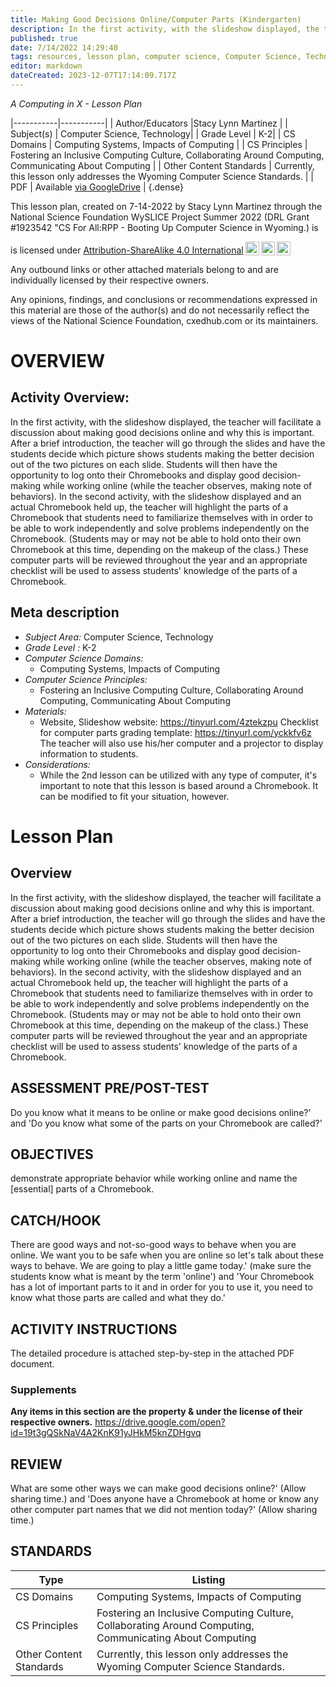 ```yaml
---
title: Making Good Decisions Online/Computer Parts (Kindergarten)
description: In the first activity, with the slideshow displayed, the teacher will facilitate a discussion about making good decisions online and why this is important. After a brief introduction, the teacher will go through the slides and have the students decide which picture shows students making the better decision out of the two pictures on each slide. Students will then have the opportunity to log onto their Chromebooks and display good decision-making while working online (while the teacher observes, making note of behaviors). In the second activity, with the slideshow displayed and an actual Chromebook held up, the teacher will highlight the parts of a Chromebook that students need to familiarize themselves with in order to be able to work independently and solve problems independently on the Chromebook. (Students may or may not be able to hold onto their own Chromebook at this time, depending on the makeup of the class.) These computer parts will be reviewed throughout the year and an appropriate checklist will be used to assess students' knowledge of the parts of a Chromebook.
published: true
date: 7/14/2022 14:29:40
tags: resources, lesson plan, computer science, Computer Science, Technology 
editor: markdown
dateCreated: 2023-12-07T17:14:09.717Z
---
```

*A Computing in X - Lesson Plan*

|-----------|-----------|
| Author/Educators |Stacy Lynn Martinez |
| Subject(s) | Computer Science, Technology|
| Grade Level | K-2|
| CS Domains | Computing Systems, Impacts of Computing |
| CS Principles | Fostering an Inclusive Computing Culture, Collaborating Around Computing, Communicating About Computing |
| Other Content Standards | Currently, this lesson only addresses the Wyoming Computer Science Standards. | 
| PDF | Available [via GoogleDrive](https://drive.google.com/open?id=1spIteP-2aIfq1pT1gQ8YfUZmSXA1VXFW) |
{.dense}






This lesson plan, created on 7-14-2022 by Stacy Lynn Martinez through the National Science Foundation WySLICE Project Summer 2022 (DRL Grant #1923542 "CS For All:RPP - Booting Up Computer Science in Wyoming.) is  <p xmlns:cc="http://creativecommons.org/ns#" >  is licensed under <a href="http://creativecommons.org/licenses/by-sa/4.0/?ref=chooser-v1" target="_blank" rel="license noopener noreferrer" style="display:inline-block;">Attribution-ShareAlike 4.0 International<img style="height:22px!important;margin-left:3px;vertical-align:text-bottom;" src="https://mirrors.creativecommons.org/presskit/icons/cc.svg?ref=chooser-v1"><img style="height:22px!important;margin-left:3px;vertical-align:text-bottom;" src="https://mirrors.creativecommons.org/presskit/icons/by.svg?ref=chooser-v1"><img style="height:22px!important;margin-left:3px;vertical-align:text-bottom;" src="https://mirrors.creativecommons.org/presskit/icons/sa.svg?ref=chooser-v1"></a></p>


Any outbound links or other attached materials belong to and are individually licensed by their respective owners. 


Any opinions, findings, and conclusions or recommendations expressed in this material are those of the author(s) and do not necessarily reflect the views of the National Science Foundation, cxedhub.com or its maintainers.


# OVERVIEW
## Activity Overview:  
In the first activity, with the slideshow displayed, the teacher will facilitate a discussion about making good decisions online and why this is important. After a brief introduction, the teacher will go through the slides and have the students decide which picture shows students making the better decision out of the two pictures on each slide. Students will then have the opportunity to log onto their Chromebooks and display good decision-making while working online (while the teacher observes, making note of behaviors). In the second activity, with the slideshow displayed and an actual Chromebook held up, the teacher will highlight the parts of a Chromebook that students need to familiarize themselves with in order to be able to work independently and solve problems independently on the Chromebook. (Students may or may not be able to hold onto their own Chromebook at this time, depending on the makeup of the class.) These computer parts will be reviewed throughout the year and an appropriate checklist will be used to assess students' knowledge of the parts of a Chromebook.
## Meta description
+ *Subject Area:* Computer Science, Technology 
+ *Grade Level :* K-2 
+ *Computer Science Domains:*
   + Computing Systems, Impacts of Computing
+ *Computer Science Principles:*
   + Fostering an Inclusive Computing Culture, Collaborating Around Computing, Communicating About Computing
+ *Materials:* 
   + Website, Slideshow website: https://tinyurl.com/4ztekzpu Checklist for computer parts grading template: https://tinyurl.com/yckkfv6z The teacher will also use his/her computer and a projector to display information to students.
+ *Considerations:*
   + While the 2nd lesson can be utilized with any type of computer, it's important to note that this lesson is based around a Chromebook. It can be modified to fit your situation, however.


# Lesson Plan
## Overview
In the first activity, with the slideshow displayed, the teacher will facilitate a discussion about making good decisions online and why this is important. After a brief introduction, the teacher will go through the slides and have the students decide which picture shows students making the better decision out of the two pictures on each slide. Students will then have the opportunity to log onto their Chromebooks and display good decision-making while working online (while the teacher observes, making note of behaviors). In the second activity, with the slideshow displayed and an actual Chromebook held up, the teacher will highlight the parts of a Chromebook that students need to familiarize themselves with in order to be able to work independently and solve problems independently on the Chromebook. (Students may or may not be able to hold onto their own Chromebook at this time, depending on the makeup of the class.) These computer parts will be reviewed throughout the year and an appropriate checklist will be used to assess students' knowledge of the parts of a Chromebook.
## ASSESSMENT PRE/POST-TEST
Do you know what it means to be online or make good decisions online?' and 'Do you know what some of the parts on your Chromebook are called?'
## OBJECTIVES
demonstrate appropriate behavior while working online and name the [essential] parts of a Chromebook.


## CATCH/HOOK
There are good ways and not-so-good ways to behave when you are online. We want you to be safe when you are online so let's talk about these ways to behave. We are going to play a little game today.' (make sure the students know what is meant by the term 'online') and 'Your Chromebook has a lot of important parts to it and in order for you to use it, you need to know what those parts are called and what they do.'


## ACTIVITY INSTRUCTIONS
The detailed procedure is attached step-by-step in the attached PDF document.


### Supplements
**Any items in this section are the property & under the license of their respective owners.**
https://drive.google.com/open?id=19t3gQSkNaV4A2KnK91yJHkM5knZDHgvq




## REVIEW
What are some other ways we can make good decisions online?' (Allow sharing time.) and 'Does anyone have a Chromebook at home or know any other computer part names that we did not mention today?' (Allow sharing time.)
## STANDARDS        
| Type | Listing | 
|-----------|-----------|
| CS Domains  | Computing Systems, Impacts of Computing|
| CS Principles   | Fostering an Inclusive Computing Culture, Collaborating Around Computing, Communicating About Computing|
| Other Content Standards | Currently, this lesson only addresses the Wyoming Computer Science Standards.  |